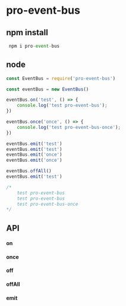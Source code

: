 # pro-event-bus

## npm install

```javascript
 npm i pro-event-bus
```

## node

```javascript
const EventBus = require('pro-event-bus')

const eventBus = new EventBus()

eventBus.on('test', () => {
    console.log('test pro-event-bus');
})

eventBus.once('once', () => {
    console.log('test pro-event-bus-once');
})

eventBus.emit('test')
eventBus.emit('test')
eventBus.emit('once')
eventBus.emit('once')

eventBus.offAll()
eventBus.emit('test')

/* 
    test pro-event-bus
    test pro-event-bus     
    test pro-event-bus-once
*/
```

## API

#### on

#### once

#### off

#### offAll

#### emit